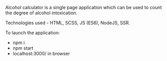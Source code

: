 Alcohol calculator is a single page application which can be used to count the degree of alcohol intoxication.

Technologies used - HTML, SCSS, JS (ES6), NodeJS, SSR.

To launch the application:
- npm i
- npm start 
- localhost:3000/ in browser
